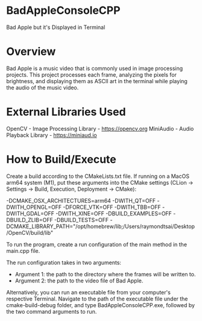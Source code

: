 # BadAppleConsoleCPP
Bad Apple but it's Displayed in Terminal

# Overview
Bad Apple is a music video that is commonly used in image processing projects. This project processes each frame,
analyzing the pixels for brightness, and displaying them as ASCII art in the terminal while playing the audio of the
music video.

# External Libraries Used
OpenCV - Image Processing Library -  https://opencv.org
MiniAudio - Audio Playback Library - https://miniaud.io

# How to Build/Execute
Create a build according to the CMakeLists.txt file. If running on a MacOS arm64 system (M1), put these arguments
into the CMake settings (CLion -> Settings -> Build, Execution, Deployment -> CMake):

-DCMAKE_OSX_ARCHITECTURES=arm64 -DWITH_QT=OFF -DWITH_OPENGL=OFF -DFORCE_VTK=OFF -DWITH_TBB=OFF -DWITH_GDAL=OFF 
-DWITH_XINE=OFF -DBUILD_EXAMPLES=OFF -DBUILD_ZLIB=OFF -DBUILD_TESTS=OFF 
-DCMAKE_LIBRARY_PATH="/opt/homebrew/lib;/Users/raymondtsai/Desktop/OpenCV/build/lib"

To run the program, create a run configuration of the main method in the main.cpp file.

The run configuration takes in two arguments:
- Argument 1: the path to the directory where the frames will be written to.
- Argument 2: the path to the video file of Bad Apple.

Alternatively, you can run an executable file from your computer's respective Terminal.
Navigate to the path of the executable file under the cmake-build-debug folder, and type BadAppleConsoleCPP.exe, 
followed by the two command arguments to run.

